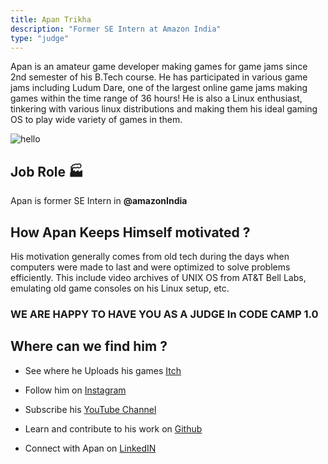 ```yaml
---
title: Apan Trikha
description: "Former SE Intern at Amazon India"
type: "judge"
---
```


Apan is an amateur game developer making games for game jams since 2nd semester of his B.Tech course. He has participated in various game jams including Ludum Dare, one of the largest online game jams making games within the time range of 36 hours! He is also a Linux enthusiast, tinkering with various linux distributions and making them his ideal gaming OS to play wide variety of games in them.

![hello](https://github.com/ISTESRMNCR/CODE-CAMP-2020/tree/master/content/Assets/ApanTrikha.png)

## Job Role 🏭

Apan is former SE Intern in **@amazonIndia**

## How Apan Keeps Himself motivated ?

His motivation generally comes from old tech during the days when computers were made to last and were optimized to solve problems efficiently.
This include video archives of UNIX OS from AT&T Bell Labs, emulating old game consoles on his Linux setup, etc.

### WE ARE HAPPY TO HAVE YOU AS A JUDGE In CODE CAMP 1.0 

## Where can we find him ?

- See where he Uploads his games [Itch](https://pixeltrik.itch.io/)

- Follow him on [Instagram](https://www.instagram.com/pixeltrik07/)

- Subscribe his [YouTube Channel](https://www.youtube.com/channel/UCcG-iuhKrJNsIwpGt4fJUtA)

- Learn and contribute to his work on [Github](https://github.com/triko88)

- Connect with Apan on [LinkedIN](https://in.linkedin.com/in/apan-trikha-92737b159)